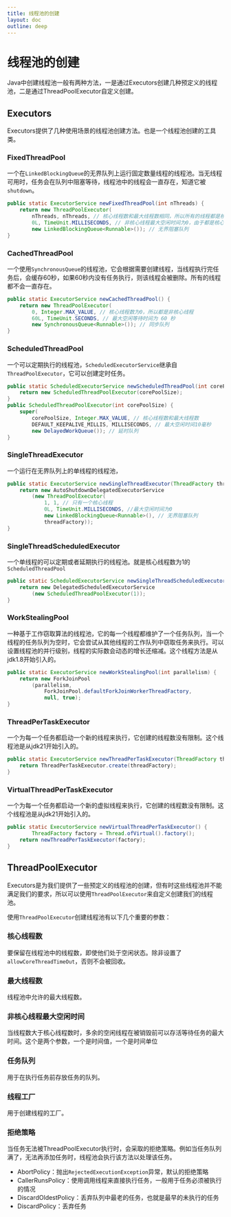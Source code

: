 ```yaml
---
title: 线程池的创建
layout: doc
outline: deep
---
```


# 线程池的创建

Java中创建线程池一般有两种方法，一是通过Executors创建几种预定义的线程池，二是通过ThreadPoolExecutor自定义创建。

## Executors

Executors提供了几种使用场景的线程池创建方法。也是一个线程池创建的工具类。

### FixedThreadPool

一个在`LinkedBlockingQueue`的无界队列上运行固定数量线程的线程池。当无线程可用时，任务会在队列中阻塞等待，线程池中的线程会一直存在，知道它被`shutdown`。

```java
public static ExecutorService newFixedThreadPool(int nThreads) {
    return new ThreadPoolExecutor(
        nThreads, nThreads, // 核心线程数和最大线程数相同，所以所有的线程都是核心线程，都会一直存在
        0L, TimeUnit.MILLISECONDS, // 非核心线程最大空闲时间为0，由于都是核心线程，所以设置没有用
        new LinkedBlockingQueue<Runnable>()); // 无界阻塞队列
}
```

### CachedThreadPool

一个使用`SynchronousQueue`的线程池，它会根据需要创建线程，当线程执行完任务后，会缓存60秒，如果60秒内没有任务执行，则该线程会被删除。所有的线程都不会一直存在。

```java
public static ExecutorService newCachedThreadPool() {
    return new ThreadPoolExecutor(
        0, Integer.MAX_VALUE, // 核心线程数为0，所以都是非核心线程
        60L, TimeUnit.SECONDS, // 最大空闲等待时间为 60 秒
        new SynchronousQueue<Runnable>()); // 同步队列
}
```

### ScheduledThreadPool

一个可以定期执行的线程池，`ScheduledExecutorService`继承自`ThreadPoolExecutor`，它可以创建定时任务。

```java
public static ScheduledExecutorService newScheduledThreadPool(int corePoolSize) {
    return new ScheduledThreadPoolExecutor(corePoolSize);
}
public ScheduledThreadPoolExecutor(int corePoolSize) {
    super(
        corePoolSize, Integer.MAX_VALUE, // 核心线程数和最大线程数
        DEFAULT_KEEPALIVE_MILLIS, MILLISECONDS, // 最大空闲时间10毫秒
        new DelayedWorkQueue()); // 延时队列
}
```

### SingleThreadExecutor

一个运行在无界队列上的单线程的线程池，

```java
public static ExecutorService newSingleThreadExecutor(ThreadFactory threadFactory) {
    return new AutoShutdownDelegatedExecutorService
        (new ThreadPoolExecutor(
            1, 1, // 只有一个核心线程
            0L, TimeUnit.MILLISECONDS, //最大空闲时间为0
            new LinkedBlockingQueue<Runnable>(), // 无界阻塞队列
            threadFactory));
}
```

### SingleThreadScheduledExecutor

一个单线程的可以定期或者延期执行的线程池。就是核心线程数为1的`ScheduledThreadPool`

```java
public static ScheduledExecutorService newSingleThreadScheduledExecutor() {
    return new DelegatedScheduledExecutorService
        (new ScheduledThreadPoolExecutor(1));
}
```

### WorkStealingPool

一种基于工作窃取算法的线程池，它的每一个线程都维护了一个任务队列，当一个线程的任务队列为空时，它会尝试从其他线程的工作队列中窃取任务来执行。可以设置线程池的并行级别，线程的实际数会动态的增长还缩减。这个线程方法是从jdk1.8开始引入的。

```java
public static ExecutorService newWorkStealingPool(int parallelism) {
    return new ForkJoinPool
        (parallelism,
            ForkJoinPool.defaultForkJoinWorkerThreadFactory,
            null, true);
}
```

### ThreadPerTaskExecutor

一个为每一个任务都启动一个新的线程来执行，它创建的线程数没有限制。这个线程池是从jdk21开始引入的。

```java
public static ExecutorService newThreadPerTaskExecutor(ThreadFactory threadFactory) {
    return ThreadPerTaskExecutor.create(threadFactory);
}
```

### VirtualThreadPerTaskExecutor

一个为每一个任务都启动一个新的虚拟线程来执行，它创建的线程数没有限制。这个线程池是从jdk21开始引入的。

```java
public static ExecutorService newVirtualThreadPerTaskExecutor() {
        ThreadFactory factory = Thread.ofVirtual().factory();
    return newThreadPerTaskExecutor(factory);
}
```

## ThreadPoolExecutor

Executors是为我们提供了一些预定义的线程池的创建，但有时这些线程池并不能满足我们的要求，所以可以使用`ThreadPoolExecutor`来自定义创建我们的线程池。

使用`ThreadPoolExecutor`创建线程池有以下几个重要的参数：

### 核心线程数

要保留在线程池中的线程数，即使他们处于空闲状态。除非设置了`allowCoreThreadTimeOut`，否则不会被回收。

### 最大线程数

线程池中允许的最大线程数。

### 非核心线程最大空闲时间

当线程数大于核心线程数时，多余的空闲线程在被销毁前可以存活等待任务的最大时间。这个是两个参数，一个是时间值，一个是时间单位

### 任务队列

用于在执行任务前存放任务的队列。

### 线程工厂

用于创建线程的工厂。

### 拒绝策略

当任务无法被ThreadPoolExecutor执行时，会采取的拒绝策略。例如当任务队列满了，无法再添加任务时，线程池会执行该方法以处理该任务。

- AbortPolicy：抛出`RejectedExecutionException`异常，默认的拒绝策略
- CallerRunsPolicy：使用调用线程来直接执行任务，一般用于任务必须被执行的情况
- DiscardOldestPolicy：丢弃队列中最老的任务，也就是最早的未执行的任务
- DiscardPolicy：丢弃任务
